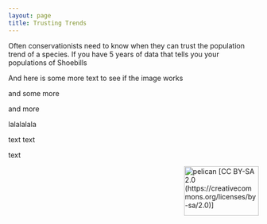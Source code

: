 ```yaml
---
layout: page
title: Trusting Trends
---
```


Often conservationists need to know when they can trust the population trend of a species. If you have 5 years of data that tells you your populations of Shoebills 

And here is some more text to see if the image works

and some more

and more 

lalalalala

text
text

text

<img src="https://upload.wikimedia.org/wikipedia/commons/d/d7/Balaeniceps_rex_-Ueno_Zoo%2C_Tokyo%2C_Japan_-upper_body-8a.jpg" alt="pelican [CC BY-SA 2.0 (https://creativecommons.org/licenses/by-sa/2.0)]" align="right" width="150.4" height="100"/>
